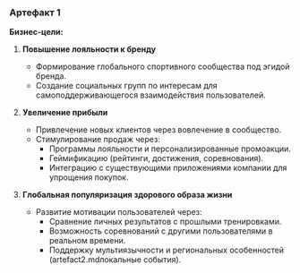 ### Артефакт 1

**Бизнес-цели:**

1. **Повышение лояльности к бренду**
    - Формирование глобального спортивного сообщества под эгидой бренда.
    - Создание социальных групп по интересам для самоподдерживающегося взаимодействия пользователей.

2. **Увеличение прибыли**
    - Привлечение новых клиентов через вовлечение в сообщество.
    - Стимулирование продаж через:
        - Программы лояльности и персонализированные промоакции.
        - Геймификацию (рейтинги, достижения, соревнования).
        - Интеграцию с существующими приложениями компании для упрощения покупок.

3. **Глобальная популяризация здорового образа жизни**
    - Развитие мотивации пользователей через:
        - Сравнение личных результатов с прошлыми тренировками.
        - Возможность соревнований с другими пользователями в реальном времени.
        - Поддержку мультиязычности и региональных особенностей (artefact2.mdлокальные события).
